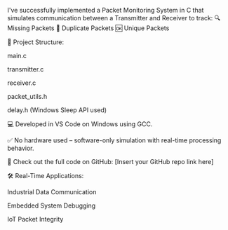 I've successfully implemented a Packet Monitoring System in C that simulates communication between a Transmitter and Receiver to track:
🔍 Missing Packets
🔁 Duplicate Packets
🆗 Unique Packets

📁 Project Structure:

main.c

transmitter.c

receiver.c

packet_utils.h

delay.h (Windows Sleep API used)

💻 Developed in VS Code on Windows using GCC.

✅ No hardware used – software-only simulation with real-time processing behavior.

📎 Check out the full code on GitHub: [Insert your GitHub repo link here]

🛠️ Real-Time Applications:

Industrial Data Communication

Embedded System Debugging

IoT Packet Integrity
